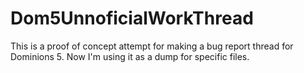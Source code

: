# Dom5UnnoficialWorkThread
This is a proof of concept attempt for making a bug report thread for Dominions 5. Now I'm using it as a dump for specific files.
